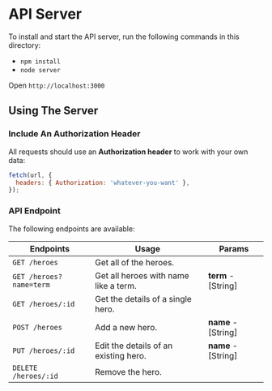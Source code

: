 # API Server

To install and start the API server, run the following commands in this directory:

- `npm install`
- `node server`

Open `http://localhost:3000`

## Using The Server

### Include An Authorization Header

All requests should use an **Authorization header** to work with your own data:

```js
fetch(url, {
  headers: { Authorization: 'whatever-you-want' },
});
```

### API Endpoint

The following endpoints are available:

| Endpoints               | Usage                                 | Params              |
| ----------------------- | ------------------------------------- | ------------------- |
| `GET /heroes`           | Get all of the heroes.                |                     |
| `GET /heroes?name=term` | Get all heroes with name like a term. | **term** - [String] |
| `GET /heroes/:id`       | Get the details of a single hero.     |                     |
| `POST /heroes`          | Add a new hero.                       | **name** - [String] |
| `PUT /heroes/:id`       | Edit the details of an existing hero. | **name** - [String] |
| `DELETE /heroes/:id`    | Remove the hero.                      |                     |
